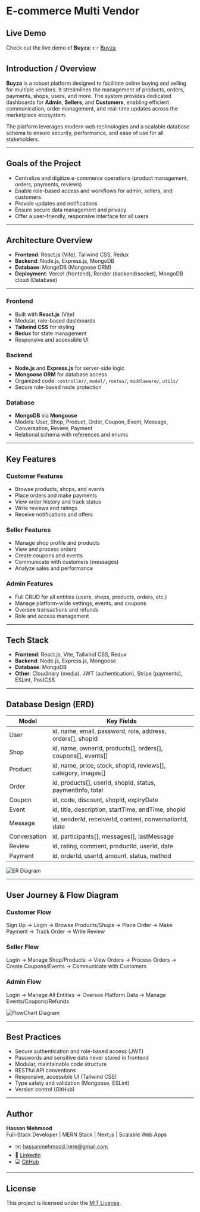 # E-commerce Multi Vendor

## Live Demo
Check out the live demo of **Buyza**: 👉 [Buyza](https://buyza.vercel.app/)

## Introduction / Overview

**Buyza** is a robust platform designed to facilitate online buying and selling for multiple vendors. It streamlines the management of products, orders, payments, shops, users, and more. The system provides dedicated dashboards for **Admin**, **Sellers**, and **Customers**, enabling efficient communication, order management, and real-time updates across the marketplace ecosystem.

The platform leverages modern web technologies and a scalable database schema to ensure security, performance, and ease of use for all stakeholders.

---


## Goals of the Project

- Centralize and digitize e-commerce operations (product management, orders, payments, reviews)
- Enable role-based access and workflows for admin, sellers, and customers
- Provide updates and notifications
- Ensure secure data management and privacy
- Offer a user-friendly, responsive interface for all users

---

## Architecture Overview

- **Frontend**: React.js (Vite), Tailwind CSS, Redux
- **Backend**: Node.js, Express.js, MongoDB
- **Database**: MongoDB (Mongoose ORM)
- **Deployment**: Vercel (frontend), Render (backend/socket), MongoDB cloud (Database)

---

### Frontend
- Built with **React.js** (Vite)
- Modular, role-based dashboards
- **Tailwind CSS** for styling
- **Redux** for state management
- Responsive and accessible UI

### Backend
- **Node.js** and **Express.js** for server-side logic
- **Mongoose ORM** for database access
- Organized code: `controller/`, `model/`, `routes/`, `middleware/`, `utils/`
- Secure role-based route protection

### Database
- **MongoDB** via **Mongoose**
- Models: User, Shop, Product, Order, Coupon, Event, Message, Conversation, Review, Payment
- Relational schema with references and enums

---

## Key Features

### Customer Features
- Browse products, shops, and events
- Place orders and make payments
- View order history and track status
- Write reviews and ratings
- Receive notifications and offers

### Seller Features
- Manage shop profile and products
- View and process orders
- Create coupons and events
- Communicate with customers (messages)
- Analyze sales and performance

### Admin Features
- Full CRUD for all entities (users, shops, products, orders, etc.)
- Manage platform-wide settings, events, and coupons
- Oversee transactions and refunds
- Role and access management

---

## Tech Stack

- **Frontend**: React.js, Vite, Tailwind CSS, Redux
- **Backend**: Node.js, Express.js, Mongoose
- **Database**: MongoDB
- **Other**: Cloudinary (media), JWT (authentication), Stripe (payments), ESLint, PostCSS

---

## Database Design (ERD)

| Model        | Key Fields                                                      |
|-------------|-----------------------------------------------------------------|
| User        | id, name, email, password, role, address, orders[], shopId      |
| Shop        | id, name, ownerId, products[], orders[], coupons[], events[]    |
| Product     | id, name, price, stock, shopId, reviews[], category, images[]   |
| Order       | id, products[], userId, shopId, status, paymentInfo, total      |
| Coupon      | id, code, discount, shopId, expiryDate                          |
| Event       | id, title, description, startTime, endTime, shopId              |
| Message     | id, senderId, receiverId, content, conversationId, date         |
| Conversation| id, participants[], messages[], lastMessage                     |
| Review      | id, rating, comment, productId, userId, date                    |
| Payment     | id, orderId, userId, amount, status, method                     |

![ER Diagram](https://crkvtlqdxghwgshmvqwh.supabase.co/storage/v1/object/public/images/buyza-ERD.png)

---

## User Journey & Flow Diagram

### Customer Flow
Sign Up → Login → Browse Products/Shops → Place Order → Make Payment → Track Order → Write Review

### Seller Flow
Login → Manage Shop/Products → View Orders → Process Orders → Create Coupons/Events → Communicate with Customers

### Admin Flow
Login → Manage All Entities → Oversee Platform Data → Manage Events/Coupons/Refunds

![FlowChart Diagram](https://crkvtlqdxghwgshmvqwh.supabase.co/storage/v1/object/public/images/buyza-FD.png)

---

## Best Practices

- Secure authentication and role-based access (JWT)
- Passwords and sensitive data never stored in frontend
- Modular, maintainable code structure
- RESTful API conventions
- Responsive, accessible UI (Tailwind CSS)
- Type safety and validation (Mongoose, ESLint)
- Version control (GitHub)

---

##  Author

**Hassan Mehmood**  
Full-Stack Developer | MERN Stack | Next.js | Scalable Web Apps

- ✉️ hassanmehmood.here@gmail.com
- 💼 [LinkedIn](https://www.linkedin.com/in/hassanmehmood1098/)  
- 💻 [GitHub](https://github.com/hassan4554)
---

##  License

This project is licensed under the [MIT License](./LICENSE).
